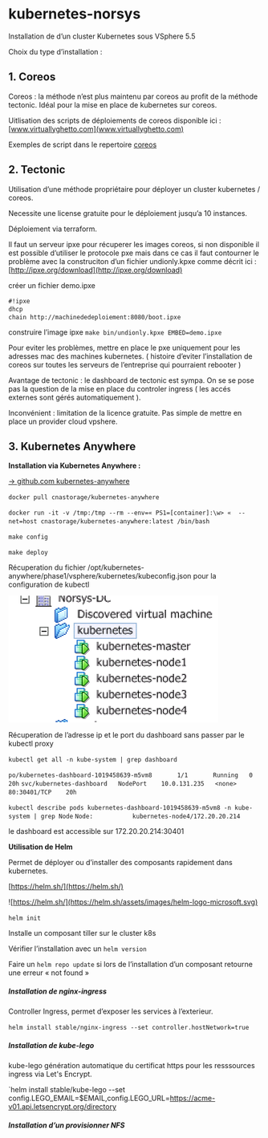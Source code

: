 # kubernetes-norsys


Installation de d’un cluster Kubernetes sous VSphere 5.5


Choix du type d’installation : 

## 1. Coreos 
Coreos : la méthode n’est plus maintenu par coreos au profit de la méthode tectonic. 
Idéal pour la mise en place de kubernetes sur coreos.

Uitlisation des scripts de déploiements de coreos disponible ici : [www.virtuallyghetto.com](www.virtuallyghetto.com)

Exemples de script dans le repertoire [coreos](https://github.com/svasseur/kubernetes-norsys/tree/master/coreos)


## 2. Tectonic 
Utilisation d’une méthode propriétaire pour déployer un cluster kubernetes / coreos.

Necessite une license gratuite pour le déploiement jusqu’a 10 instances. 

Déploiement via terraform.

Il faut un serveur ipxe pour récuperer les images coreos, si non disponible il est possible d’utiliser le protocole pxe mais dans ce cas il faut contourner le problème avec la construciton d’un fichier undionly.kpxe comme décrit ici : [http://ipxe.org/download](http://ipxe.org/download)

créer un fichier demo.ipxe

```
#!ipxe
dhcp
chain http://machinededeploiement:8080/boot.ipxe
```

construire l’image ipxe 
`make bin/undionly.kpxe EMBED=demo.ipxe`

Pour eviter les problèmes, mettre en place le pxe uniquement pour les adresses mac des machines kubernetes. ( histoire d’eviter l’installation de coreos sur toutes les serveurs de l’entreprise qui pourraient rebooter ) 

Avantage de tectonic : le dashboard de tectonic est sympa. On se se pose pas la question de la mise en place du controler ingress ( les accés externes sont gérés automatiquement ).

Inconvénient : limitation de la licence gratuite.
Pas simple de mettre en place un provider cloud vpshere. 


## 3. Kubernetes Anywhere  






**Installation via Kubernetes Anywhere :** 


[-> github.com kubernetes-anywhere](https://github.com/kubernetes/kubernetes-anywhere)

`docker pull cnastorage/kubernetes-anywhere`

`docker run -it -v /tmp:/tmp --rm --env=« PS1=[container]:\w> «  --net=host cnastorage/kubernetes-anywhere:latest /bin/bash
`

`make config`

`make deploy`



Récuperation du fichier /opt/kubernetes-anywhere/phase1/vsphere/kubernetes/kubeconfig.json pour la configuration de kubectl

![](./k8s.png)

Récuperation de l’adresse ip et le port du dashboard sans passer par le kubectl proxy

`kubectl get all -n kube-system | grep dashboard`

`po/kubernetes-dashboard-1019458639-m5vm8       1/1       Running   0          20h`
`svc/kubernetes-dashboard   NodePort    10.0.131.235   <none>        80:30401/TCP    20h`

`kubectl describe pods kubernetes-dashboard-1019458639-m5vm8 -n kube-system | grep Node`
`Node:           kubernetes-node4/172.20.20.214`

le dashboard est accessible sur 172.20.20.214:30401



**Utilisation de Helm**

Permet de déployer ou d’installer des composants rapidement dans kubernetes.

[https://helm.sh/](https://helm.sh/)


![https://helm.sh/](https://helm.sh/assets/images/helm-logo-microsoft.svg)

`helm init` 

Installe un composant tiller sur le cluster k8s

Vérifier l’installation  avec un `helm version`

Faire un `helm repo update` si lors de l’installation d’un composant retourne une erreur « not found » 

##### Installation de nginx-ingress
Controller Ingress, permet d’exposer les services à l’exterieur.

`helm install stable/nginx-ingress --set controller.hostNetwork=true`

##### Installation de kube-lego

kube-lego génération automatique du certificat https pour les resssources ingress via Let's Encrypt.


`helm install stable/kube-lego --set config.LEGO_EMAIL=$EMAIL,config.LEGO_URL=https://acme-v01.api.letsencrypt.org/directory


##### Installation d’un provisionner NFS 













